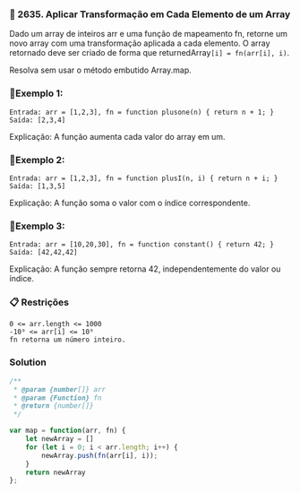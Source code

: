 ### 🧩 2635. Aplicar Transformação em Cada Elemento de um Array
Dado um array de inteiros arr e uma função de mapeamento fn, retorne um novo array com uma transformação aplicada a cada elemento.
O array retornado deve ser criado de forma que returnedArray`[i] = fn(arr[i], i)`.

Resolva sem usar o método embutido Array.map.

### 📌Exemplo 1:

```
Entrada: arr = [1,2,3], fn = function plusone(n) { return n + 1; }
Saída: [2,3,4]
```

Explicação: A função aumenta cada valor do array em um.

### 📌Exemplo 2:

```
Entrada: arr = [1,2,3], fn = function plusI(n, i) { return n + i; }
Saída: [1,3,5]
```

Explicação: A função soma o valor com o índice correspondente.

### 📌Exemplo 3:

```
Entrada: arr = [10,20,30], fn = function constant() { return 42; }
Saída: [42,42,42]
```

Explicação: A função sempre retorna 42, independentemente do valor ou índice.

### 📋 Restrições

```
0 <= arr.length <= 1000
-10⁹ <= arr[i] <= 10⁹
fn retorna um número inteiro.
```


### Solution

```js
/**
 * @param {number[]} arr
 * @param {Function} fn
 * @return {number[]}
 */

var map = function(arr, fn) {
    let newArray = []
    for (let i = 0; i < arr.length; i++) {
        newArray.push(fn(arr[i], i));
    }
    return newArray
};
```
